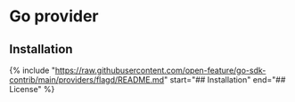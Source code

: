 # Go provider

## Installation

{%
  include "https://raw.githubusercontent.com/open-feature/go-sdk-contrib/main/providers/flagd/README.md"
  start="## Installation"
  end="## License"
%}

